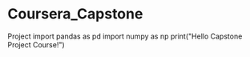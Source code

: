 # Coursera_Capstone
Project 
import pandas as pd 
import numpy as np
print("Hello Capstone Project Course!")
